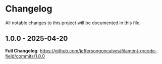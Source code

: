 # Changelog

All notable changes to this project will be documented in this file.

## 1.0.0 - 2025-04-20

**Full Changelog**: https://github.com/jeffersongoncalves/filament-qrcode-field/commits/1.0.0
